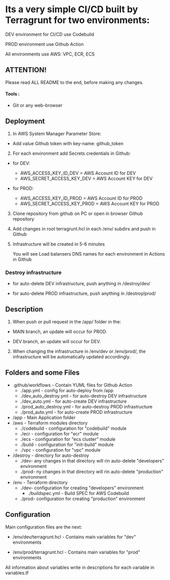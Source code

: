 # Its a very simple CI/CD built by Terragrunt for two environments:

DEV environment for CI/CD use Codebuild

PROD environment use Github Action

All environments use AWS: VPC, ECR, ECS

## ATTENTION!

Please read ALL README to the end, before making any changes.

#### Tools :

- Git or any web-browser

## Deployment

1. In AWS System Manager Parameter Store:

- Add value Github token with key-name: github_token

2. For each environment add Secrets credentials in Github:

- for DEV:

  - AWS_ACCESS_KEY_ID_DEV = AWS Account ID for DEV
  - AWS_SECRET_ACCESS_KEY_DEV = AWS Account KEY for DEV

- for PROD:
  - AWS_ACCESS_KEY_ID_PROD = AWS Account ID for PROD
  - AWS_SECRET_ACCESS_KEY_PROD = AWS Account KEY for PROD

3. Clone repository from github on PC or open in browser Github repository
4. Add changes in root terragrunt.hcl in each /env/ subdirs and push in Github
5. Infrastructure will be created in 5-6 minutes

   You will see Load balansers DNS names for each environment in Actions in Github

### Destroy infrastructure

- for auto-delete DEV infrastructure, push anything in /destroy/dev/

- for auto-delete PROD infrastructure, push anything in /destroy/prod/

## Description

1. When push or pull request in the /app/ folder in the:

- MAIN branch, an update will occur for PROD.

- DEV branch, an update will occur for DEV.

2. When changing the infrastructure in /env/dev or /env/prod/, the infrastructure will be automatically updated accordingly.

## Folders and some Files

- .github/workflows - Contain YUML files for Github Action
  - ./app.yml - config for auto-deploy from /app
  - ./dev_auto_destroy.yml - for auto-destroy DEV infrastructure
  - ./dev_auto.yml - for auto-create DEV infrastructure
  - ./prod_auto_destroy.yml - for auto-destroy PROD infrastructure
  - ./prod_auto.yml - for auto-create PROD infrastructure
- /app - Main Application folder
- /aws - Terraform modules directory
  - ./codebuild - configuration for "codebuild" module
  - ./ecr - configuration for "ecr" module
  - ./ecs - configuration for "ecs cluster" module
  - ./build - configuration for "init-build" module
  - ./vpc - configuration for "vpc" module
- /destroy - directory for auto-destroy
  - ./dev- any changes in that directory will rin auto-delete "developers" environment
  - ./prod- ny changes in that directory will rin auto-delete "production" environment
- /env - Terraform directory
  - ./dev- configuration for creating "developers" environment
    - ./buildspec.yml - Build SPEC for AWS Codebuild
  - ./prod- configuration for creating "production" environment

## Configuration

Main configuration files are the next:

- /env/dev/terragrunt.hcl - Contains main variables for "dev" environments

- /env/prod/terragrunt.hcl - Contains main variables for "prod" environments

All information about variables write in descriptions for each variable in variables.tf
